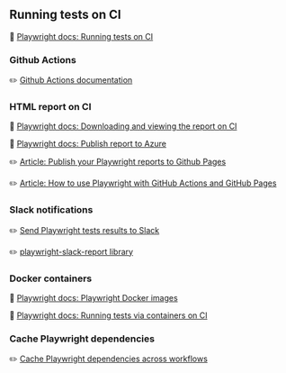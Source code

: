 ## Running tests on CI
📌 [Playwright docs: Running tests on CI](https://playwright.dev/docs/ci)

### Github Actions
✏️ [Github Actions documentation](https://docs.github.com/en/actions)

### HTML report on CI
📌 [Playwright docs: Downloading and viewing the report on CI](https://playwright.dev/docs/ci-intro#html-report)

📌 [Playwright docs: Publish report to Azure](https://playwright.dev/docs/ci-intro#publishing-report-on-the-web)

✏️ [Article: Publish your Playwright reports to Github Pages](https://blog.martioli.com/publish-your-playwright-reports-to-github-pages/)

✏️ [Article: How to use Playwright with GitHub Actions and GitHub Pages](https://ysfaran.github.io/blog/2022/09/02/playwright-gh-action-gh-pages/)


### Slack notifications
✏️ [Send Playwright tests results to Slack](https://medium.com/@ma11hewthomas/send-playwright-test-results-to-slack-7b07b6e3467e)

✏️ [playwright-slack-report library](https://github.com/ryanrosello-og/playwright-slack-report?ref=playwrightsolutions.com)


### Docker containers
📌 [Playwright docs: Playwright Docker images](https://hub.docker.com/r/microsoft/playwright)

📌 [Playwright docs: Running tests via containers on CI](https://playwright.dev/docs/ci#via-containers)

### Cache Playwright dependencies
✏️ [Cache Playwright dependencies across workflows](https://github.com/jbranchaud/til/blob/master/github-actions/cache-playwright-dependencies-across-workflows.md)

